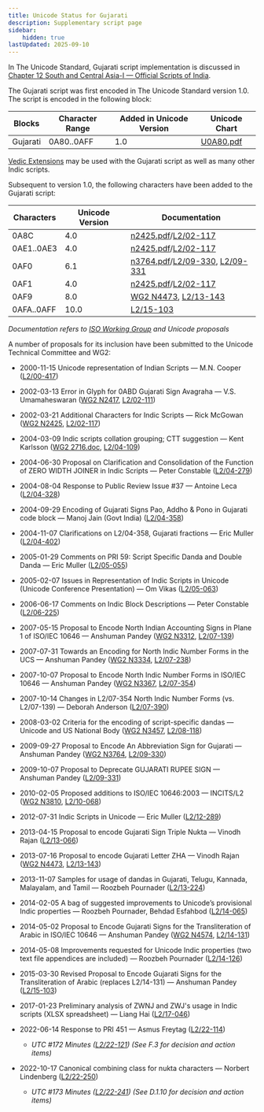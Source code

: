 ```yaml
---
title: Unicode Status for Gujarati
description: Supplementary script page
sidebar:
    hidden: true
lastUpdated: 2025-09-10
---
```


In The Unicode Standard, Gujarati script implementation is discussed in [Chapter 12 South and Central Asia-I — Official Scripts of India](https://www.unicode.org/versions/latest/core-spec/chapter-12/#G34334).

[comment]: # (end of intro)

[comment]: # (start of blocks)

The Gujarati script was first encoded in The Unicode Standard version 1.0. The script is encoded in the following block:

| Blocks | Character Range | Added in Unicode Version | Unicode Chart |
| ------ | --------------- | ------------------------ | ------------- |
| Gujarati  |  0A80..0AFF  |  1.0  |  [U0A80.pdf](http://www.unicode.org/charts/PDF/U0A80.pdf)  |

[Vedic Extensions](https://scriptsource.org/entry/nb2xvfymgv) may be used with the Gujarati script as well as many other Indic scripts.

[comment]: # (end of blocks)

[comment]: # (start of chars)

Subsequent to version 1.0, the following characters have been added to the Gujarati script:

| Characters | Unicode Version | Documentation |
| ---------- | --------------- | ------------- |
| 0A8C  |  4.0 |  [n2425.pdf](https://www.unicode.org/wg2/docs/n2425.pdf)/[L2/02-117](http://www.unicode.org/cgi-bin/GetMatchingDocs.pl?L2/02-117)  |
| 0AE1..0AE3  |  4.0 |  [n2425.pdf](https://www.unicode.org/wg2/docs/n2425.pdf)/[L2/02-117](http://www.unicode.org/cgi-bin/GetMatchingDocs.pl?L2/02-117)  |
| 0AF0  |  6.1 |  [n3764.pdf](https://www.unicode.org/wg2/docs/n3764.pdf)/[L2/09-330](http://www.unicode.org/cgi-bin/GetMatchingDocs.pl?L2/09-330), [L2/09-331](http://www.unicode.org/cgi-bin/GetMatchingDocs.pl?L2/09-331)  |
| 0AF1  |  4.0 |  [n2425.pdf](https://www.unicode.org/wg2/docs/n2425.pdf)/[L2/02-117](http://www.unicode.org/cgi-bin/GetMatchingDocs.pl?L2/02-117)  |
| 0AF9  |  8.0  |  [WG2 N4473](https://www.unicode.org/wg2/docs/n4473.pdf), [L2/13-143](http://www.unicode.org/cgi-bin/GetMatchingDocs.pl?L2/13-143)  |
| 0AFA..0AFF  |  10.0  |  [L2/15-103](http://www.unicode.org/cgi-bin/GetMatchingDocs.pl?L2/15-103)  |

_Documentation refers to [ISO Working Group](https://www.unicode.org/wg2/) and Unicode proposals_

[comment]: # (end of chars)

[comment]: # (start of rest)

A number of proposals for its inclusion have been submitted to the Unicode Technical Committee and WG2:

- 2000-11-15 Unicode representation of Indian Scripts — M.N. Cooper ([L2/00-417](http://www.unicode.org/cgi-bin/GetMatchingDocs.pl?L2/00-417))

- 2002-03-13 Error in Glyph for 0ABD Gujarati Sign Avagraha — V.S. Umamaheswaran ([WG2 N2417](https://www.unicode.org/wg2/docs/n2417.pdf), [L2/02-111](http://www.unicode.org/cgi-bin/GetMatchingDocs.pl?L2/02-111))

- 2002-03-21 Additional Characters for Indic Scripts — Rick McGowan ([WG2 N2425](https://www.unicode.org/wg2/docs/n2425.pdf), [L2/02-117](http://www.unicode.org/cgi-bin/GetMatchingDocs.pl?L2/02-117))

- 2004-03-09 Indic scripts collation grouping; CTT suggestion — Kent Karlsson ([WG2 2716.doc](https://www.unicode.org/wg2/docs/n2716.doc), [L2/04-109](http://www.unicode.org/cgi-bin/GetMatchingDocs.pl?L2/04-109))

- 2004-06-30 Proposal on Clarification and Consolidation of the Function of ZERO WIDTH JOINER in Indic Scripts —  Peter Constable ([L2/04-279](http://www.unicode.org/cgi-bin/GetMatchingDocs.pl?L2/04-279))

- 2004-08-04 Response to Public Review Issue #37 — Antoine Leca ([L2/04-328](http://www.unicode.org/cgi-bin/GetMatchingDocs.pl?L2/04-328))

- 2004-09-29 Encoding of Gujarati Signs Pao, Addho &amp; Pono in Gujarati code block — Manoj Jain (Govt India) ([L2/04-358](http://www.unicode.org/cgi-bin/GetMatchingDocs.pl?L2/04-358))

- 2004-11-07 Clarifications on L2/04-358, Gujarati fractions — Eric Muller ([L2/04-402](http://www.unicode.org/cgi-bin/GetMatchingDocs.pl?L2/04-402))

- 2005-01-29 Comments on PRI 59: Script Specific Danda and Double Danda — Eric Muller       ([L2/05-055](http://www.unicode.org/cgi-bin/GetMatchingDocs.pl?L2/05-055))

- 2005-02-07 Issues in Representation of Indic Scripts in Unicode (Unicode Conference Presentation) — Om Vikas ([L2/05-063](http://www.unicode.org/cgi-bin/GetMatchingDocs.pl?L2/05-063))

- 2006-06-17 Comments on Indic Block Descriptions — Peter Constable ([L2/06-225](http://www.unicode.org/cgi-bin/GetMatchingDocs.pl?L2/06-225))

- 2007-05-15 Proposal to Encode North Indian Accounting Signs in Plane 1 of ISO/IEC 10646 — Anshuman Pandey ([WG2 N3312](https://www.unicode.org/wg2/docs/n3312.pdf), [L2/07-139](http://www.unicode.org/cgi-bin/GetMatchingDocs.pl?L2/07-139))

- 2007-07-31 Towards an Encoding for North Indic Number Forms in the UCS — Anshuman Pandey ([WG2 N3334](https://www.unicode.org/wg2/docs/n3334.pdf), [L2/07-238](http://www.unicode.org/cgi-bin/GetMatchingDocs.pl?L2/07-238))

- 2007-10-07 Proposal to Encode North Indic Number Forms in ISO/IEC 10646 — Anshuman Pandey ([WG2 N3367](https://www.unicode.org/wg2/docs/n3367.pdf), [L2/07-354](http://www.unicode.org/cgi-bin/GetMatchingDocs.pl?L2/07-354))

- 2007-10-14 Changes in L2/07-354 North Indic Number Forms (vs. L2/07-139) — Deborah Anderson ([L2/07-390](http://www.unicode.org/cgi-bin/GetMatchingDocs.pl?L2/07-390))

- 2008-03-02 Criteria for the encoding of script-specific dandas — Unicode and US National Body ([WG2 N3457](https://www.unicode.org/wg2/docs/n3457.pdf), [L2/08-118](http://www.unicode.org/cgi-bin/GetMatchingDocs.pl?L2/08-118))

- 2009-09-27 Proposal to Encode An Abbreviation Sign for Gujarati — Anshuman Pandey ([WG2 N3764](https://www.unicode.org/wg2/docs/n3764.pdf), [L2/09-330](http://www.unicode.org/cgi-bin/GetMatchingDocs.pl?L2/09-330))

- 2009-10-07 Proposal to Deprecate GUJARATI RUPEE SIGN — Anshuman Pandey ([L2/09-331](http://www.unicode.org/cgi-bin/GetMatchingDocs.pl?L2/09-331))

- 2010-02-05 Proposed additions to ISO/IEC 10646:2003 — INCITS/L2 ([WG2 N3810](https://www.unicode.org/wg2/docs/n3810.pdf), [L2/10-068](http://www.unicode.org/cgi-bin/GetMatchingDocs.pl?L2/10-068))

- 2012-07-31 Indic Scripts in Unicode — Eric Muller ([L2/12-289](http://www.unicode.org/cgi-bin/GetMatchingDocs.pl?L2/12-289))

- 2013-04-15 Proposal to encode Gujarati Sign Triple Nukta — Vinodh Rajan ([L2/13-066](http://www.unicode.org/cgi-bin/GetMatchingDocs.pl?L2/13-066))

- 2013-07-16 Proposal to encode Gujarati Letter ZHA — Vinodh Rajan ([WG2 N4473](https://www.unicode.org/wg2/docs/n4473.pdf), [L2/13-143](http://www.unicode.org/cgi-bin/GetMatchingDocs.pl?L2/13-143))

- 2013-11-07 Samples for usage of dandas in Gujarati, Telugu, Kannada, Malayalam, and Tamil — Roozbeh Pournader ([L2/13-224](http://www.unicode.org/cgi-bin/GetMatchingDocs.pl?L2/13-224))

- 2014-02-05 A bag of suggested improvements to Unicode’s provisional Indic properties — Roozbeh Pournader, Behdad Esfahbod ([L2/14-065](http://www.unicode.org/cgi-bin/GetMatchingDocs.pl?L2/14-065))

- 2014-05-02 Proposal to Encode Gujarati Signs for the Transliteration of Arabic in ISO/IEC 10646 — Anshuman Pandey ([WG2 N4574](https://www.unicode.org/wg2/docs/n4574.pdf), [L2/14-131](http://www.unicode.org/cgi-bin/GetMatchingDocs.pl?L2/14-131))

- 2014-05-08 Improvements requested for Unicode Indic properties (two text file appendices are included) — Roozbeh Pournader ([L2/14-126](http://www.unicode.org/cgi-bin/GetMatchingDocs.pl?L2/14-126))

- 2015-03-30 Revised Proposal to Encode Gujarati Signs for the Transliteration of Arabic (replaces L2/14-131) — Anshuman Pandey ([L2/15-103](http://www.unicode.org/cgi-bin/GetMatchingDocs.pl?L2/15-103))

- 2017-01-23 Preliminary analysis of ZWNJ and ZWJ's usage in Indic scripts (XLSX spreadsheet) — Liang Hai ([L2/17-046](http://www.unicode.org/cgi-bin/GetMatchingDocs.pl?L2/17-046))

- 2022-06-14 Response to PRI 451 — Asmus Freytag ([L2/22-114](http://www.unicode.org/cgi-bin/GetMatchingDocs.pl?L2/22-114))

  - _UTC #172 Minutes ([L2/22-121](https://www.unicode.org/L2/L2022/22121.htm)) (See F.3 for decision and action items)_

- 2022-10-17 Canonical combining class for nukta characters — Norbert Lindenberg ([L2/22-250](http://www.unicode.org/cgi-bin/GetMatchingDocs.pl?L2/22-250))

  - _UTC #173 Minutes ([L2/22-241](http://www.unicode.org/L2/L2022/22241.htm)) (See D.1.10 for decision and action items)_
